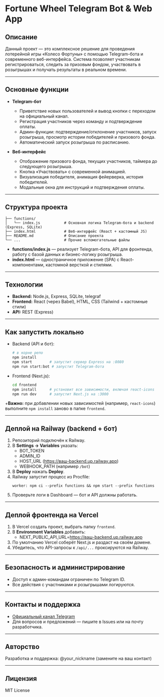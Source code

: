 # Fortune Wheel Telegram Bot & Web App

## Описание

Данный проект — это комплексное решение для проведения лотерейной игры «Колесо Фортуны» с помощью Telegram-бота и современного веб-интерфейса. Система позволяет участникам регистрироваться, следить за призовым фондом, участвовать в розыгрышах и получать результаты в реальном времени.

---

## Основные функции

- **Telegram-бот**
  - Приветствие новых пользователей и вывод кнопки с переходом на официальный канал.
  - Регистрация участников через команду и подтверждение оплаты.
  - Админ-функции: подтверждение/отклонение участников, запуск розыгрыша, просмотр истории победителей и призового фонда.
  - Автоматический запуск розыгрыша по расписанию.

- **Веб-интерфейс**
  - Отображение призового фонда, текущих участников, таймера до следующего розыгрыша.
  - Кнопка «Участвовать» с современной анимацией.
  - Визуализация победителя, анимация фейерверка, история победителей.
  - Модальные окна для инструкций и подтверждения оплаты.

---

## Структура проекта

```
├── functions/
│   └── index.js           # Основная логика Telegram-бота и backend (Express, SQLite)
├── index.html             # Веб-интерфейс (React + кастомный JS)
├── README.md              # Описание проекта
└── ...                    # Прочие вспомогательные файлы
```

- **functions/index.js** — реализует Telegram-бота, API для фронтенда, работу с базой данных и бизнес-логику розыгрыша.
- **index.html** — одностраничное приложение (SPA) с React-компонентами, кастомной версткой и стилями.

---

## Технологии
- **Backend:** Node.js, Express, SQLite, telegraf
- **Frontend:** React (через Babel), HTML, CSS (Tailwind + кастомные стили)
- **API:** REST (Express)

---

## Как запустить локально
- Backend (API и бот):
  ```bash
  # в корне репо
  npm install
  npm start        # запустит сервер Express на :8080
  npm run start:bot # запустит Telegram-бота
  ```
- Frontend (Next.js):
  ```bash
  cd frontend
  npm install      # установит все зависимости, включая react-icons
  npm run dev      # запустит Next.js на :3000
  ```
+**Важно:** при добавлении новых зависимостей (например, `react-icons`) выполните `npm install` заново в папке `frontend`.

---

## Деплой на Railway (backend + бот)
1. Репозиторий подключён к Railway.
2. В **Settings → Variables** указать:
   - BOT_TOKEN
   - ADMIN_ID
   - HOST_URL (https://ваш-backend.up.railway.app)
   - WEBHOOK_PATH (например `/bot`)
3. В **Deploy** нажать **Deploy**.
4. Railway запустит процесс из Procfile:
   ```text
   worker: npm ci --prefix functions && npm start --prefix functions
   ```
5. Проверьте логи в Dashboard — бот и API должны работать.

---

## Деплой фронтенда на Vercel
1. В Vercel создать проект, выбрать папку `frontend`.
2. В **Environment Variables** добавить:
   - NEXT_PUBLIC_API_URL=https://ваш-backend.up.railway.app
3. По умолчанию Vercel соберёт Next.js и раздаст на своём домене.
4. Убедитесь, что API-запросы к `/api/...` проксируются на Railway.

---

## Безопасность и администрирование
- Доступ к админ-командам ограничен по Telegram ID.
- Все действия с участниками и розыгрышами логируются.

---

## Контакты и поддержка
- [Официальный канал Telegram](https://t.me/channel_fortune)
- Для вопросов и предложений — пишите в Issues или на почту разработчика.

---

## Авторство
Разработка и поддержка: @your_nickname (замените на ваш контакт)

---

## Лицензия
MIT License

